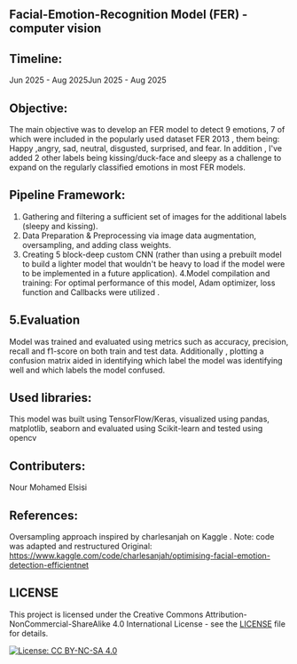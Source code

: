Facial-Emotion-Recognition Model (FER) - computer vision
--------------------------------------------------------

Timeline:
---------
Jun 2025 - Aug 2025Jun 2025 - Aug 2025

Objective:
----------
The main objective was to develop an FER model to detect 9 emotions, 7 of which were included in the popularly used dataset FER 2013 , them being:
Happy ,angry, sad, neutral, disgusted, surprised, and fear. In addition , I've added 2 other labels being kissing/duck-face and sleepy as a challenge to expand on the regularly classified emotions in most FER models.

Pipeline Framework:
-------------------
1. Gathering and filtering a sufficient set of images for the additional labels (sleepy and kissing).
2. Data Preparation & Preprocessing via image data augmentation, oversampling, and adding class weights.
3. Creating 5 block-deep custom CNN (rather than using a prebuilt model to build a lighter model that wouldn't be heavy to load if the model were to be implemented in a future application).
4.Model compilation and training:
For optimal performance of this model, Adam optimizer, loss function and Callbacks were utilized . 

5.Evaluation
------------
Model was trained and evaluated using metrics such as accuracy, precision, recall and f1-score on both train and test data. Additionally , plotting a confusion matrix aided in identifying which label the model was identifying well and which labels the model confused.

Used libraries:
--------------
This model was built using TensorFlow/Keras, visualized using pandas, matplotlib, seaborn and evaluated using Scikit-learn and tested using opencv

Contributers:
-------------
Nour Mohamed Elsisi

References:
------------
Oversampling approach inspired by charlesanjah on Kaggle .
Note: code was adapted and restructured 
Original: https://www.kaggle.com/code/charlesanjah/optimising-facial-emotion-detection-efficientnet

LICENSE
-------
This project is licensed under the Creative Commons Attribution-NonCommercial-ShareAlike 4.0 International License - see the [LICENSE](LICENSE) file for details.

[![License: CC BY-NC-SA 4.0](https://img.shields.io/badge/License-CC%20BY--NC--SA%204.0-lightgrey.svg)](https://creativecommons.org/licenses/by-nc-sa/4.0/)
